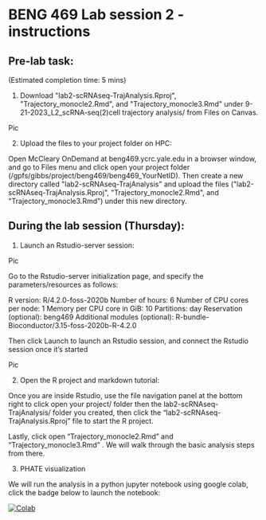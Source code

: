 # BENG 469 Lab session 2 - instructions

## Pre-lab task: 
(Estimated completion time: 5 mins)

1. Download "lab2-scRNAseq-TrajAnalysis.Rproj", "Trajectory_monocle2.Rmd", and "Trajectory_monocle3.Rmd" under 9-21-2023_L2_scRNA-seq(2)cell trajectory analysis/ from Files on Canvas.

Pic

2. Upload the files to your project folder on HPC:

Open McCleary OnDemand at beng469.ycrc.yale.edu in a browser window, and go to Files menu and click open your project folder (/gpfs/gibbs/project/beng469/beng469_YourNetID). Then create a new directory called "lab2-scRNAseq-TrajAnalysis" and upload the files ("lab2-scRNAseq-TrajAnalysis.Rproj", "Trajectory_monocle2.Rmd", and "Trajectory_monocle3.Rmd") under this new directory.


## During the lab session (Thursday):


1. Launch an Rstudio-server session:

Pic

Go to the Rstudio-server initialization page, and specify the parameters/resources as follows:

R version: R/4.2.0-foss-2020b
Number of hours: 6
Number of CPU cores per node: 1
Memory per CPU core in GiB: 10
Partitions: day
Reservation (optional): beng469
Additional modules (optional): R-bundle-Bioconductor/3.15-foss-2020b-R-4.2.0


Then click Launch to launch an Rstudio session, and connect the Rstudio session once it’s started

Pic

2. Open the R project and markdown tutorial:

Once you are inside Rstudio, use the file navigation panel at the bottom right to click open your project/ folder then the lab2-scRNAseq-TrajAnalysis/ folder you created, then click the “lab2-scRNAseq-TrajAnalysis.Rproj” file to start the R project.

Lastly, click open “Trajectory_monocle2.Rmd” and “Trajectory_monocle3.Rmd” . We will walk through the basic analysis steps from there.


3. PHATE visualization

We will run the analysis in a python jupyter notebook using google colab, click the badge below to launch the notebook:

[![Colab](https://colab.research.google.com/assets/colab-badge.svg)](https://colab.research.google.com/github/jcyang34/BENG469/blob/main/Lab2-scRNAseq-TrajAnalysis/PHATE.ipynb)
